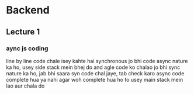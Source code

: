 # Backend

## Lecture 1

### aync js coding

line by line code chale isey kahte hai synchronous
jo bhi code async nature ka ho, usey side stack mein bhej do 
and agle code ko chalao jo bhi sync nature ka ho, jab bhi saara syn code chal jaye, tab check karo async code complete hua ya nahi agar woh complete hua ho to usey main stack mein lao aur chala do
